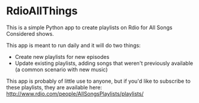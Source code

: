 RdioAllThings
=============

This is a simple Python app to create playlists on Rdio for All Songs Considered shows.

This app is meant to run daily and it will do two things:
  * Create new playlists for new episodes
  * Update existing playlists, adding songs that weren't previously available (a common scenario with new music)
  
This app is probably of little use to anyone, but if you'd like to subscribe to these playlists, they are available here: http://www.rdio.com/people/AllSongsPlaylists/playlists/
